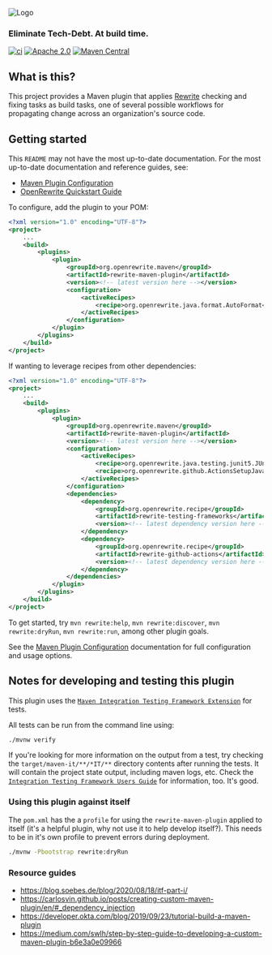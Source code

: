 ![Logo](https://github.com/openrewrite/rewrite/raw/main/doc/logo-oss.png)
### Eliminate Tech-Debt. At build time.

[![ci](https://github.com/openrewrite/rewrite-maven-plugin/actions/workflows/ci.yml/badge.svg)](https://github.com/openrewrite/rewrite-maven-plugin/actions/workflows/ci.yml)
[![Apache 2.0](https://img.shields.io/github/license/openrewrite/rewrite-maven-plugin.svg)](https://www.apache.org/licenses/LICENSE-2.0)
[![Maven Central](https://img.shields.io/maven-central/v/org.openrewrite.maven/rewrite-maven-plugin.svg)](https://mvnrepository.com/artifact/org.openrewrite.maven/rewrite-maven-plugin)

## What is this?

This project provides a Maven plugin that applies [Rewrite](https://github.com/openrewrite/rewrite) checking and fixing tasks as build tasks, one of several possible workflows for propagating change across an organization's source code.

## Getting started

This `README` may not have the most up-to-date documentation. For the most up-to-date documentation and reference guides, see:

- [Maven Plugin Configuration](https://docs.openrewrite.org/reference/rewrite-maven-plugin)
- [OpenRewrite Quickstart Guide](https://docs.openrewrite.org/getting-started/getting-started)

To configure, add the plugin to your POM:

```xml
<?xml version="1.0" encoding="UTF-8"?>
<project>
    ...
    <build>
        <plugins>
            <plugin>
                <groupId>org.openrewrite.maven</groupId>
                <artifactId>rewrite-maven-plugin</artifactId>
                <version><!-- latest version here --></version>
                <configuration>
                    <activeRecipes>
                        <recipe>org.openrewrite.java.format.AutoFormat</recipe>
                    </activeRecipes>
                </configuration>
            </plugin>
        </plugins>
    </build>
</project>
```

If wanting to leverage recipes from other dependencies:

```xml
<?xml version="1.0" encoding="UTF-8"?>
<project>
    ...
    <build>
        <plugins>
            <plugin>
                <groupId>org.openrewrite.maven</groupId>
                <artifactId>rewrite-maven-plugin</artifactId>
                <version><!-- latest version here --></version>
                <configuration>
                    <activeRecipes>
                        <recipe>org.openrewrite.java.testing.junit5.JUnit5BestPractices</recipe>
                        <recipe>org.openrewrite.github.ActionsSetupJavaAdoptOpenJDKToTemurin</recipe>
                    </activeRecipes>
                </configuration>
                <dependencies>
                    <dependency>
                        <groupId>org.openrewrite.recipe</groupId>
                        <artifactId>rewrite-testing-frameworks</artifactId>
                        <version><!-- latest dependency version here --></version>
                    </dependency>
                    <dependency>
                        <groupId>org.openrewrite.recipe</groupId>
                        <artifactId>rewrite-github-actions</artifactId>
                        <version><!-- latest dependency version here --></version>
                    </dependency>
                </dependencies>
            </plugin>
        </plugins>
    </build>
</project>
```

To get started, try `mvn rewrite:help`, `mvn rewrite:discover`, `mvn rewrite:dryRun`, `mvn rewrite:run`, among other plugin goals.

See the [Maven Plugin Configuration](https://docs.openrewrite.org/reference/rewrite-maven-plugin) documentation for full configuration and usage options.

## Notes for developing and testing this plugin

This plugin uses the [`Maven Integration Testing Framework Extension`](https://github.com/khmarbaise/maven-it-extension) for tests.

All tests can be run from the command line using:

```sh
./mvnw verify
```

If you're looking for more information on the output from a test, try checking the `target/maven-it/**/*IT/**` directory contents after running the tests. It will contain the project state output, including maven logs, etc. Check the [`Integration Testing Framework Users Guide`](https://khmarbaise.github.io/maven-it-extension/itf-documentation/usersguide/usersguide.html) for information, too. It's good.

### Using this plugin against itself

The `pom.xml` has the a `profile` for using the `rewrite-maven-plugin` applied to itself (it's a helpful plugin, why not use it to help develop itself?). This needs to be in it's own profile to prevent errors during deployment.

```sh
./mvnw -Pbootstrap rewrite:dryRun
```

### Resource guides

- https://blog.soebes.de/blog/2020/08/18/itf-part-i/
- https://carlosvin.github.io/posts/creating-custom-maven-plugin/en/#_dependency_injection
- https://developer.okta.com/blog/2019/09/23/tutorial-build-a-maven-plugin
- https://medium.com/swlh/step-by-step-guide-to-developing-a-custom-maven-plugin-b6e3a0e09966

